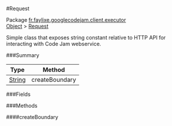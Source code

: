 #Request

Package [fr.faylixe.googlecodejam.client.executor](https://github.com/Faylixe/googlecodejam-client/blob/master/fr/faylixe/googlecodejam/client/executor)<br>
[Object]() > [Request](https://github.com/Faylixe/googlecodejam-client/blob/master/javadoc/fr/faylixe/googlecodejam/client/executor/Request.md)

<p>Simple class that exposes string constant
 relative to HTTP API for interacting with
 Code Jam webservice.</p>

###Summary


| Type | Method |
| --- | --- |
| [String]() | createBoundary |

###Fields


###Methods

####createBoundary


